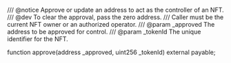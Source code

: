 /// @notice Approve or update an address to act as the controller of an NFT.
/// @dev To clear the approval, pass the zero address.
/// Caller must be the current NFT owner or an authorized operator.
/// @param _approved The address to be approved for control.
/// @param _tokenId The unique identifier for the NFT.

function approve(address _approved, uint256 _tokenId) external payable;